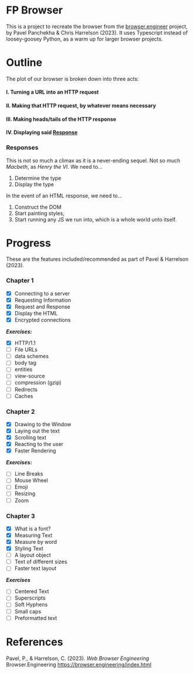 # FP Browser

This is a project to recreate the browser from the [browser.engineer](http://browser.engineering/) project, by Pavel Panchekha & Chris Harrelson (2023). It uses Typescript instead of loosey-goosey Python, as a warm up for larger browser projects. 

# Outline

The plot of our browser is broken down into three acts:

#### I. Turning a URL into an HTTP request
#### II. Making that HTTP **request**, by whatever means necessary
#### III. Making heads/tails of the HTTP **response**
#### IV. Displaying said [Response](#responses)

### Responses

This is not so much a climax as it is a never-ending sequel. Not so much *Macbeth*, as *Henry the VI*. We need to...

1. Determine the type 
2. Display the type

In the event of an HTML response, we need to...

1. Construct the DOM
2. Start painting styles,
3. Start running any JS we run into, which is a whole world unto itself.

# Progress

These are the features included/recommended as part of Pavel & Harrelson (2023).

### Chapter 1
- [x] Connecting to a server
- [x] Requesting Information
- [x] Request and Response
- [x] Display the HTML
- [x] Encrypted connections

***Exercises:***

- [x] HTTP/1.1
- [ ] File URLs    
- [ ] data schemes
- [ ] body tag
- [ ] entities
- [ ] view-source
- [ ] compression (gzip)
- [ ] Redirects
- [ ] Caches

### Chapter 2
- [x] Drawing to the Window
- [x] Laying out the text
- [x] Scrolling text
- [x] Reacting to the user
- [x] Faster Rendering

***Exercises:***
- [ ] Line Breaks
- [ ] Mouse Wheel
- [ ] Emoji
- [ ] Resizing
- [ ] Zoom

### Chapter 3
- [x] What is a font?
- [x] Measuring Text
- [x] Measure by word  
- [x] Styling Text
- [ ] A layout object 
- [ ] Text of different sizes
- [ ] Faster text layout

***Exercises***
- [ ] Centered Text
- [ ] Superscripts
- [ ] Soft Hyphens
- [ ] Small caps
- [ ] Preformatted text 

# References

Pavel, P., & Harrelson, C. (2023). *Web Browser Engineering* Browser.Engineering https://browser.engineering/index.html 